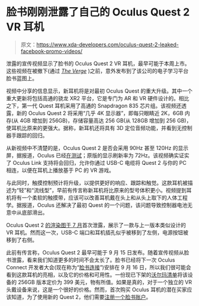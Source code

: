 # 脸书刚刚泄露了自己的 Oculus Quest 2 VR 耳机

> 原文：<https://www.xda-developers.com/oculus-quest-2-leaked-facebook-promo-videos/>

泄露的宣传视频显示了脸书的 Oculus Quest 2 VR 耳机，最早可能于本周上市。这些视频在被撤下(通过 [*The Verge*](https://www.theverge.com/2020/9/14/21435891/oculus-quest-2-leaked-promotional-video-specs-features-qualcomm-xr-2-platform-6gb-ram-4k-display) )之前，意外发布到了该公司的电子学习平台脸书蓝图上。

视频中分享的信息显示，新耳机将是对最初 Oculus Quest 的重大升级。其中一个重大更新将包括高通的骁龙 XR2 平台，它是专门为 AR 和 VR 硬件设计的。相比之下，第一代 Quest 耳机采用了高通的 Snapdragon 835 芯片组。该视频还透露，新的 Oculus Quest 2 将采用“几乎 4K 显示器”，即每只眼睛近 2K，6GB 内存(从 4GB 增加到 256GB)，存储容量高达 256 GB(从 128GB 增加到 256 GB)，使耳机比原来的更强大。据称，新耳机还将具有 3D 定位音频功能，并看到无控制器手跟踪的回归。

从新视频中不清楚的是，Oculus Quest 2 是否会采用 90Hz 甚至 120Hz 的显示屏，据报道，Oculus 已经[在测试](https://www.xda-developers.com/facebook-oculus-quest-2020-leak/)；原版的显示刷新率为 72Hz。该视频确实证实了 Oculus Link 支持将会回归，允许你通过 USB-C 电缆将 Quest 2 与你的 PC 相连，以便在耳机上播放基于 PC 的 VR 游戏。

与此同时，触摸控制预计将升级，以提供更好的响应、跟踪和触觉。这款耳机被描述为“轻”和“流线型”，早前有传言称新耳机将比原来的型号体积更小。视频提到耳机将有一个柔软的触摸带，应该可以改善耳机戴在头上和从头上取下的人体工程学。据报道，Oculus 还解决了最初 Quest 的一个问题，该问题导致控制器电池无意中从底部滑出。

Oculus Quest 2 [的渲染图于 7 月](https://www.xda-developers.com/facebook-oculus-quest-2020-leak/)首次泄露，展示了一款与上一版本类似设计的 VR 耳机。然而这一次，USB-C 端口和耳机插孔似乎被移到了左侧，电源按钮被移到了右侧。

此前有传言称，Oculus Quest 2 最早可能于 9 月 15 日发布。随着宣传视频从脸书泄露，看来我们知道更多的时间不会太长了。脸书已经将下一次 Oculus Connect 开发者大会(现在称为“[脸书连接](https://www.facebookconnect.com/en)”)安排在 9 月 16 日，所以我们很可能会看到这款耳机的亮相，以及它的价格和可用性。一份现已下架的[沃尔玛清单](https://web.archive.org/web/20200831161255/https://www.walmart.com/ip/Oculus-Point-Reyes-256GB/949146211)将该设备的 256GB 版本定价为 399 美元，物有所值。如果是真的，对于一个独立的 VR 头戴设备来说，这是一个很好的价格。然而，首次购买 Oculus 耳机的潜在买家应该知道，为了使用新的 Quest 2，他们需要[注册一个脸书账户](https://www.xda-developers.com/facebook-account-required-use-oculus-vr-future/)。